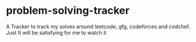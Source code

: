 # problem-solving-tracker
A Tracker to track my solves around leetcode, gfg, codeforces and codchef. Just It will be satisfying for me to watch it
